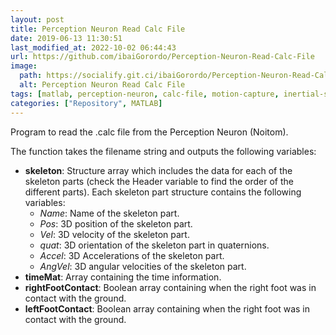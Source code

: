 ```yaml
---
layout: post
title: Perception Neuron Read Calc File
date: 2019-06-13 11:30:51 
last_modified_at: 2022-10-02 06:44:43 
url: https://github.com/ibaiGorordo/Perception-Neuron-Read-Calc-File
image:
  path: https://socialify.git.ci/ibaiGorordo/Perception-Neuron-Read-Calc-File/image?&forks=1&issues=1&language=1&name=1&owner=1&stargazers=1&theme=Light
  alt: Perception Neuron Read Calc File
tags: [matlab, perception-neuron, calc-file, motion-capture, inertial-sensors]
categories: ["Repository", MATLAB]
---
```

Program to read the .calc file from the Perception Neuron (Noitom).

The function takes the filename string and outputs the following variables:
* **skeleton**: Structure array which includes the data for each of the skeleton parts (check the Header variable to find the order of the different parts). Each skeleton part structure contains the following variables:
  * *Name*: Name of the skeleton part.
  * *Pos*: 3D position of the skeleton part.
  * *Vel*: 3D velocity of the skeleton part.
  * *quat*: 3D orientation of the skeleton part in quaternions.
  * *Accel*: 3D Accelerations of the skeleton part.
  * *AngVel*: 3D angular velocities of the skeleton part.
* **timeMat**: Array containing the time information.
* **rightFootContact**: Boolean array containing when the right foot was in contact with the ground.
* **leftFootContact**: Boolean array containing when the right foot was in contact with the ground.

